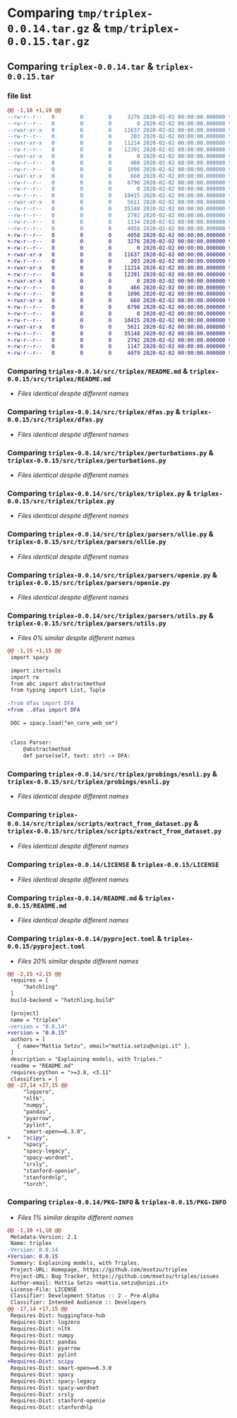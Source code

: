 # Comparing `tmp/triplex-0.0.14.tar.gz` & `tmp/triplex-0.0.15.tar.gz`

## Comparing `triplex-0.0.14.tar` & `triplex-0.0.15.tar`

### file list

```diff
@@ -1,18 +1,19 @@
--rw-r--r--   0        0        0     3276 2020-02-02 00:00:00.000000 triplex-0.0.14/src/triplex/README.md
--rw-r--r--   0        0        0        0 2020-02-02 00:00:00.000000 triplex-0.0.14/src/triplex/__init__.py
--rwxr-xr-x   0        0        0    11637 2020-02-02 00:00:00.000000 triplex-0.0.14/src/triplex/dfas.py
--rw-r--r--   0        0        0      203 2020-02-02 00:00:00.000000 triplex-0.0.14/src/triplex/exceptions.py
--rwxr-xr-x   0        0        0    11214 2020-02-02 00:00:00.000000 triplex-0.0.14/src/triplex/perturbations.py
--rw-r--r--   0        0        0    12391 2020-02-02 00:00:00.000000 triplex-0.0.14/src/triplex/triplex.py
--rwxr-xr-x   0        0        0        0 2020-02-02 00:00:00.000000 triplex-0.0.14/src/triplex/parsers/__init__.py
--rw-r--r--   0        0        0      466 2020-02-02 00:00:00.000000 triplex-0.0.14/src/triplex/parsers/clausie.py
--rw-r--r--   0        0        0     1096 2020-02-02 00:00:00.000000 triplex-0.0.14/src/triplex/parsers/ollie.py
--rwxr-xr-x   0        0        0      660 2020-02-02 00:00:00.000000 triplex-0.0.14/src/triplex/parsers/openie.py
--rw-r--r--   0        0        0     8796 2020-02-02 00:00:00.000000 triplex-0.0.14/src/triplex/parsers/utils.py
--rw-r--r--   0        0        0        0 2020-02-02 00:00:00.000000 triplex-0.0.14/src/triplex/probings/__init__.py
--rw-r--r--   0        0        0    10415 2020-02-02 00:00:00.000000 triplex-0.0.14/src/triplex/probings/esnli.py
--rwxr-xr-x   0        0        0     5611 2020-02-02 00:00:00.000000 triplex-0.0.14/src/triplex/scripts/extract_from_dataset.py
--rw-r--r--   0        0        0    35148 2020-02-02 00:00:00.000000 triplex-0.0.14/LICENSE
--rw-r--r--   0        0        0     2792 2020-02-02 00:00:00.000000 triplex-0.0.14/README.md
--rw-r--r--   0        0        0     1134 2020-02-02 00:00:00.000000 triplex-0.0.14/pyproject.toml
--rw-r--r--   0        0        0     4058 2020-02-02 00:00:00.000000 triplex-0.0.14/PKG-INFO
+-rw-r--r--   0        0        0     4058 2020-02-02 00:00:00.000000 triplex-0.0.15/PKG-INFO
+-rw-r--r--   0        0        0     3276 2020-02-02 00:00:00.000000 triplex-0.0.15/src/triplex/README.md
+-rw-r--r--   0        0        0        0 2020-02-02 00:00:00.000000 triplex-0.0.15/src/triplex/__init__.py
+-rwxr-xr-x   0        0        0    11637 2020-02-02 00:00:00.000000 triplex-0.0.15/src/triplex/dfas.py
+-rw-r--r--   0        0        0      203 2020-02-02 00:00:00.000000 triplex-0.0.15/src/triplex/exceptions.py
+-rwxr-xr-x   0        0        0    11214 2020-02-02 00:00:00.000000 triplex-0.0.15/src/triplex/perturbations.py
+-rw-r--r--   0        0        0    12391 2020-02-02 00:00:00.000000 triplex-0.0.15/src/triplex/triplex.py
+-rwxr-xr-x   0        0        0        0 2020-02-02 00:00:00.000000 triplex-0.0.15/src/triplex/parsers/__init__.py
+-rw-r--r--   0        0        0      466 2020-02-02 00:00:00.000000 triplex-0.0.15/src/triplex/parsers/clausie.py
+-rw-r--r--   0        0        0     1096 2020-02-02 00:00:00.000000 triplex-0.0.15/src/triplex/parsers/ollie.py
+-rwxr-xr-x   0        0        0      660 2020-02-02 00:00:00.000000 triplex-0.0.15/src/triplex/parsers/openie.py
+-rw-r--r--   0        0        0     8798 2020-02-02 00:00:00.000000 triplex-0.0.15/src/triplex/parsers/utils.py
+-rw-r--r--   0        0        0        0 2020-02-02 00:00:00.000000 triplex-0.0.15/src/triplex/probings/__init__.py
+-rw-r--r--   0        0        0    10415 2020-02-02 00:00:00.000000 triplex-0.0.15/src/triplex/probings/esnli.py
+-rwxr-xr-x   0        0        0     5611 2020-02-02 00:00:00.000000 triplex-0.0.15/src/triplex/scripts/extract_from_dataset.py
+-rw-r--r--   0        0        0    35148 2020-02-02 00:00:00.000000 triplex-0.0.15/LICENSE
+-rw-r--r--   0        0        0     2792 2020-02-02 00:00:00.000000 triplex-0.0.15/README.md
+-rw-r--r--   0        0        0     1147 2020-02-02 00:00:00.000000 triplex-0.0.15/pyproject.toml
+-rw-r--r--   0        0        0     4079 2020-02-02 00:00:00.000000 triplex-0.0.15/PKG-INFO
```

### Comparing `triplex-0.0.14/src/triplex/README.md` & `triplex-0.0.15/src/triplex/README.md`

 * *Files identical despite different names*

### Comparing `triplex-0.0.14/src/triplex/dfas.py` & `triplex-0.0.15/src/triplex/dfas.py`

 * *Files identical despite different names*

### Comparing `triplex-0.0.14/src/triplex/perturbations.py` & `triplex-0.0.15/src/triplex/perturbations.py`

 * *Files identical despite different names*

### Comparing `triplex-0.0.14/src/triplex/triplex.py` & `triplex-0.0.15/src/triplex/triplex.py`

 * *Files identical despite different names*

### Comparing `triplex-0.0.14/src/triplex/parsers/ollie.py` & `triplex-0.0.15/src/triplex/parsers/ollie.py`

 * *Files identical despite different names*

### Comparing `triplex-0.0.14/src/triplex/parsers/openie.py` & `triplex-0.0.15/src/triplex/parsers/openie.py`

 * *Files identical despite different names*

### Comparing `triplex-0.0.14/src/triplex/parsers/utils.py` & `triplex-0.0.15/src/triplex/parsers/utils.py`

 * *Files 0% similar despite different names*

```diff
@@ -1,15 +1,15 @@
 import spacy
 
 import itertools
 import re
 from abc import abstractmethod
 from typing import List, Tuple
 
-from dfas import DFA
+from ..dfas import DFA
 
 DOC = spacy.load("en_core_web_sm")
 
 
 class Parser:
     @abstractmethod
     def parse(self, text: str) -> DFA:
```

### Comparing `triplex-0.0.14/src/triplex/probings/esnli.py` & `triplex-0.0.15/src/triplex/probings/esnli.py`

 * *Files identical despite different names*

### Comparing `triplex-0.0.14/src/triplex/scripts/extract_from_dataset.py` & `triplex-0.0.15/src/triplex/scripts/extract_from_dataset.py`

 * *Files identical despite different names*

### Comparing `triplex-0.0.14/LICENSE` & `triplex-0.0.15/LICENSE`

 * *Files identical despite different names*

### Comparing `triplex-0.0.14/README.md` & `triplex-0.0.15/README.md`

 * *Files identical despite different names*

### Comparing `triplex-0.0.14/pyproject.toml` & `triplex-0.0.15/pyproject.toml`

 * *Files 20% similar despite different names*

```diff
@@ -2,15 +2,15 @@
 requires = [
     "hatchling"
 ]
 build-backend = "hatchling.build"
 
 [project]
 name = "triplex"
-version = "0.0.14"
+version = "0.0.15"
 authors = [
   { name="Mattia Setzu", email="mattia.setzu@unipi.it" },
 ]
 description = "Explaining models, with Triples."
 readme = "README.md"
 requires-python = ">=3.8, <3.11"
 classifiers = [
@@ -27,14 +27,15 @@
     "logzero",
     "nltk",
     "numpy",
     "pandas",
     "pyarrow",
     "pylint",
     "smart-open==6.3.0",
+    "scipy",
     "spacy",
     "spacy-legacy",
     "spacy-wordnet",
     "srsly",
     "stanford-openie",
     "stanfordnlp",
     "torch",
```

### Comparing `triplex-0.0.14/PKG-INFO` & `triplex-0.0.15/PKG-INFO`

 * *Files 1% similar despite different names*

```diff
@@ -1,10 +1,10 @@
 Metadata-Version: 2.1
 Name: triplex
-Version: 0.0.14
+Version: 0.0.15
 Summary: Explaining models, with Triples.
 Project-URL: Homepage, https://github.com/msetzu/triplex
 Project-URL: Bug Tracker, https://github.com/msetzu/triplex/issues
 Author-email: Mattia Setzu <mattia.setzu@unipi.it>
 License-File: LICENSE
 Classifier: Development Status :: 2 - Pre-Alpha
 Classifier: Intended Audience :: Developers
@@ -17,14 +17,15 @@
 Requires-Dist: huggingface-hub
 Requires-Dist: logzero
 Requires-Dist: nltk
 Requires-Dist: numpy
 Requires-Dist: pandas
 Requires-Dist: pyarrow
 Requires-Dist: pylint
+Requires-Dist: scipy
 Requires-Dist: smart-open==6.3.0
 Requires-Dist: spacy
 Requires-Dist: spacy-legacy
 Requires-Dist: spacy-wordnet
 Requires-Dist: srsly
 Requires-Dist: stanford-openie
 Requires-Dist: stanfordnlp
```

